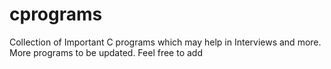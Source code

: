 # cprograms
Collection of Important C programs which may help in Interviews and more. More programs to be updated.
Feel free to add
